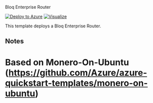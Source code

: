 Bloq Enterprise Router

[![Deploy to Azure](http://azuredeploy.net/deploybutton.png)](https://portal.azure.com/#create/Microsoft.Template/uri/https%3A%2F%2Fgitlab.com%2Ffaiz-bloq%2Fazure-quickstart-templates%2Fraw%2Fmaster%2Fber-on-ubuntu%2Fazuredeploy.json)
[![Visualize](http://armviz.io/visualizebutton.png)](http://armviz.io/#/?load=https%3A%2F%2Fgitlab.com%2Ffaiz-bloq%2Fazure-quickstart-templates%2Fraw%2Fmaster%2Fber-on-ubuntu%2Fazuredeploy.json)

This template deploys a Bloq Enterprise Router.

## Notes

# Based on Monero-On-Ubuntu (https://github.com/Azure/azure-quickstart-templates/monero-on-ubuntu)
